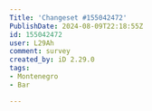 ```yaml
---
Title: 'Changeset #155042472'
PublishDate: 2024-08-09T22:18:55Z
id: 155042472
user: L29Ah
comment: survey
created_by: iD 2.29.0
tags:
- Montenegro
- Bar

---
```

